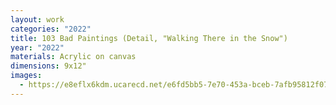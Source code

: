 ```yaml
---
layout: work
categories: "2022"
title: 103 Bad Paintings (Detail, "Walking There in the Snow")
year: "2022"
materials: Acrylic on canvas
dimensions: 9x12"
images:
  - https://e8eflx6kdm.ucarecd.net/e6fd5bb5-7e70-453a-bceb-7afb95812f07/-/resize/2400/-/quality/lightest/-/format/auto/
---
```

